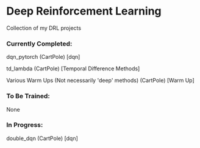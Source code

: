 # Deep Reinforcement Learning
Collection of my DRL projects

### Currently Completed:

dqn_pytorch (CartPole) [dqn]

td_lambda (CartPole) [Temporal Difference Methods]

Various Warm Ups (Not necessarily 'deep' methods) (CartPole) [Warm Up]

### To Be Trained:

None

### In Progress:

double_dqn (CartPole) [dqn]
